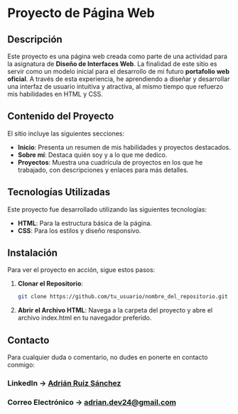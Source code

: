 # Proyecto de Página Web

## Descripción

Este proyecto es una página web creada como parte de una actividad para la asignatura de **Diseño de Interfaces Web**. La finalidad de este sitio es servir como un modelo inicial para el desarrollo de mi futuro **portafolio web oficial**. A través de esta experiencia, he aprendiendo a diseñar y desarrollar una interfaz de usuario intuitiva y atractiva, al mismo tiempo que  refuerzo mis habilidades en HTML y CSS.

## Contenido del Proyecto

El sitio incluye las siguientes secciones:

- **Inicio**: Presenta un resumen de mis habilidades y proyectos destacados.
- **Sobre mí**: Destaca quién soy y a lo que me dedico.
- **Proyectos**: Muestra una cuadrícula de proyectos en los que he trabajado, con descripciones y enlaces para más detalles.

## Tecnologías Utilizadas

Este proyecto fue desarrollado utilizando las siguientes tecnologías:

- **HTML**: Para la estructura básica de la página.
- **CSS**: Para los estilos y diseño responsivo.

## Instalación

Para ver el proyecto en acción, sigue estos pasos:

1. **Clonar el Repositorio**:
   ```bash
   git clone https://github.com/tu_usuario/nombre_del_repositorio.git

2. **Abrir el Archivo HTML**:
Navega a la carpeta del proyecto y abre el archivo index.html en tu navegador preferido.

## Contacto

Para cualquier duda o comentario, no dudes en ponerte en contacto conmigo:

### LinkedIn -> [Adrián Ruiz Sánchez](linkedin.com/in/adrián-ruiz-sánchez)

### Correo Electrónico -> [adrian.dev24@gmail.com](mailto:adrian.dev24@gmail.com)

